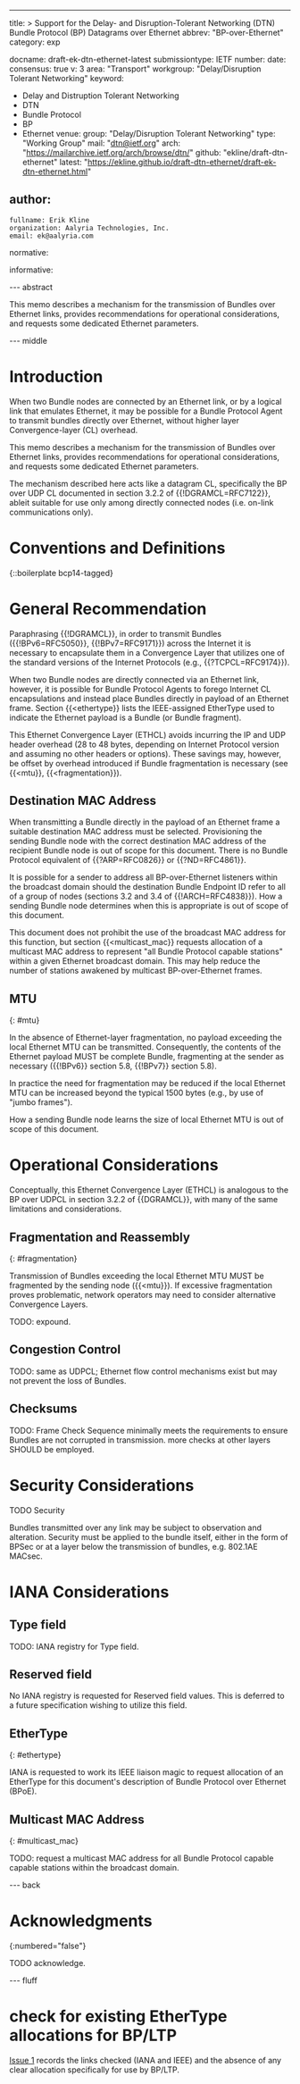 ---
title: >
  Support for the Delay- and Disruption-Tolerant Networking (DTN)
  Bundle Protocol (BP) Datagrams over Ethernet
abbrev: "BP-over-Ethernet"
category: exp

docname: draft-ek-dtn-ethernet-latest
submissiontype: IETF
number:
date:
consensus: true
v: 3
area: "Transport"
workgroup: "Delay/Disruption Tolerant Networking"
keyword:
 - Delay and Distruption Tolerant Networking
 - DTN
 - Bundle Protocol
 - BP
 - Ethernet
venue:
  group: "Delay/Disruption Tolerant Networking"
  type: "Working Group"
  mail: "dtn@ietf.org"
  arch: "https://mailarchive.ietf.org/arch/browse/dtn/"
  github: "ekline/draft-dtn-ethernet"
  latest: "https://ekline.github.io/draft-dtn-ethernet/draft-ek-dtn-ethernet.html"

author:
 -
    fullname: Erik Kline
    organization: Aalyria Technologies, Inc.
    email: ek@aalyria.com

normative:

informative:

--- abstract

This memo describes a mechanism for the transmission of Bundles over
Ethernet links, provides recommendations for operational considerations,
and requests some dedicated Ethernet parameters.

--- middle

# Introduction

When two Bundle nodes are connected by an Ethernet link, or by a logical
link that emulates Ethernet, it may be possible for a Bundle Protocol
Agent to transmit bundles directly over Ethernet, without higher layer
Convergence-layer (CL) overhead.

This memo describes a mechanism for the transmission of Bundles over
Ethernet links, provides recommendations for operational considerations,
and requests some dedicated Ethernet parameters.

The mechanism described here acts like a datagram CL, specifically the
BP over UDP CL documented in section 3.2.2 of {{!DGRAMCL=RFC7122}},
ableit suitable for use only among directly connected nodes
(i.e. on-link communications only).

# Conventions and Definitions

{::boilerplate bcp14-tagged}

# General Recommendation

Paraphrasing {{!DGRAMCL}}, in order to transmit Bundles
({{!BPv6=RFC5050}}, {{!BPv7=RFC9171}})
across the Internet it is necessary to encapsulate them in a
Convergence Layer that utilizes one of the standard versions of the
Internet Protocols (e.g., {{?TCPCL=RFC9174}}).

When two Bundle nodes are directly connected via an Ethernet link,
however, it is possible for Bundle Protocol Agents to forego Internet
CL encapsulations and instead place Bundles directly in payload of
an Ethernet frame.  Section {{<ethertype}} lists the IEEE-assigned
EtherType used to indicate the Ethernet payload is a Bundle (or Bundle
fragment).

This Ethernet Convergence Layer (ETHCL) avoids incurring the IP and UDP
header overhead (28 to 48 bytes, depending on Internet Protocol version
and assuming no other headers or options).  These savings may, however,
be offset by overhead introduced if Bundle fragmentation is necessary
(see {{<mtu}}, {{<fragmentation}}).

## Destination MAC Address

When transmitting a Bundle directly in the payload of an Ethernet frame
a suitable destination MAC address must be selected.  Provisioning the
sending Bundle node with the correct destination MAC address of the
recipient Bundle node is out of scope for this document.  There is no
Bundle Protocol equivalent of {{?ARP=RFC0826}} or {{?ND=RFC4861}}.

It is possible for a sender to address all BP-over-Ethernet listeners
within the broadcast domain should the destination Bundle Endpoint ID
refer to all of a group of nodes (sections 3.2 and 3.4 of
{{!ARCH=RFC4838}}).  How a sending Bundle node determines when this is
appropriate is out of scope of this document.

This document does not prohibit the use of the broadcast MAC address
for this function, but section {{<multicast_mac}} requests allocation
of a multicast MAC address to represent "all Bundle Protocol capable
stations" within a given Ethernet broadcast domain.  This may help
reduce the number of stations awakened by multicast BP-over-Ethernet
frames.

## MTU
{: #mtu}

In the absence of Ethernet-layer fragmentation, no payload exceeding
the local Ethernet MTU can be transmitted.  Consequently, the contents
of the Ethernet payload MUST be complete Bundle, fragmenting at the
sender as necessary ({{!BPv6}} section 5.8, {{!BPv7}} section 5.8).

In practice the need for fragmentation may be reduced if the local
Ethernet MTU can be increased beyond the typical 1500 bytes (e.g., by
use of "jumbo frames").

How a sending Bundle node learns the size of local Ethernet MTU is out
of scope of this document.

# Operational Considerations

Conceptually, this Ethernet Convergence Layer (ETHCL) is analogous to
the BP over UDPCL in section 3.2.2 of {{DGRAMCL}}, with many of the
same limitations and considerations.

## Fragmentation and Reassembly
{: #fragmentation}

Transmission of Bundles exceeding the local Ethernet MTU MUST be
fragmented by the sending node ({{<mtu}}).  If excessive fragmentation
proves problematic, network operators may need to consider alternative
Convergence Layers.

TODO: expound.

## Congestion Control

TODO: same as UDPCL; Ethernet flow control mechanisms exist but may
not prevent the loss of Bundles.

## Checksums

TODO: Frame Check Sequence minimally meets the requirements to ensure
Bundles are not corrupted in transmission.  more checks at other
layers SHOULD be employed.

# Security Considerations

TODO Security

Bundles transmitted over any link may be subject to observation and alteration.
Security must be applied to the bundle itself, either in the form of BPSec or
at a layer below the transmission of bundles, e.g. 802.1AE MACsec.

# IANA Considerations

## Type field

TODO: IANA registry for Type field.

## Reserved field

No IANA registry is requested for Reserved field values.  This is
deferred to a future specification wishing to utilize this field.

## EtherType
{: #ethertype}

IANA is requested to work its IEEE liaison magic to request allocation
of an EtherType for this document's description of Bundle Protocol over
Ethernet (BPoE).

## Multicast MAC Address
{: #multicast_mac}

TODO: request a multicast MAC address for all Bundle Protocol capable
capable stations within the broadcast domain.

--- back

# Acknowledgments
{:numbered="false"}

TODO acknowledge.

--- fluff

# check for existing EtherType allocations for BP/LTP

[Issue 1](https://github.com/ekline/draft-dtn-ethernet/issues/1) records
the links checked (IANA and IEEE) and the absence of any clear
allocation specifically for use by BP/LTP.
